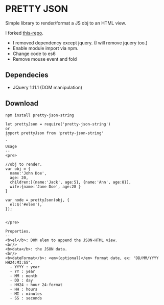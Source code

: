 PRETTY JSON 
== 

Simple library to render/format a JS obj to an HTML view.

I forked 
[this-repo](http://warfares.github.io/pretty-json).

* I removed dependency except jquery. (I will remove jquery too.)
* Enable module import via npm.
* Change code to es6
* Remove mouse event and fold 

Dependecies
--
* JQuery 1.11.1 (DOM manipulation)

Download
--
```
npm install pretty-json-string

let prettyJson = require('pretty-json-string')
or
import prettyJson from 'pretty-json-string'
``
`
Usage
--
<pre>

//obj to render.
var obj = {
  name:'John Doe',
  age: 20,
  children:[{name:'Jack', age:5}, {name:'Ann', age:8}],
  wife:{name:'Jane Doe', age:28 }
}

var node = prettyJson(obj, {
  el:$('#elem'),
});


</pre>

Properties.
--
<b>el</b>: DOM elem to append the JSON-HTML view.
<br/>
<b>data</b>: the JSON data.
<br/>
<b>dateFormat</b>: <em>(optional)</em> format date, ex: "DD/MM/YYYY HH24:MI:SS". 
  - YYYY : year
  - YY : year
  - MM : month
  - DD : day
  - HH24 : hour 24-format
  - HH : hours
  - MI : minutes
  - SS : seconds



